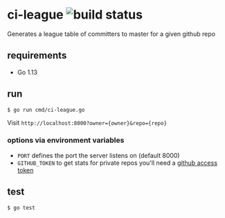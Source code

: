 # ci-league ![build status](https://github.com/quii/ci-league/workflows/Test/badge.svg)

Generates a league table of committers to master for a given github repo

## requirements

- Go 1.13

## run

`$ go run cmd/ci-league.go`

Visit `http://localhost:8000?owner={owner}&repo={repo}`

### options via environment variables

- `PORT` defines the port the server listens on (default 8000)
- `GITHUB_TOKEN` to get stats for private repos you'll need a [github access token](https://github.com/settings/tokens)

## test

`$ go test`